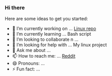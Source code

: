### Hi there

Here are some ideas to get you started:

- 🔭 I’m currently working on ... [Linux repo](https://github.com/jayu9493/linux)
- 🌱 I’m currently learning ... Bash script
- 👯 I’m looking to collaborate n ...
- 🤔 I’m looking for help with ... My linux project 
- 💬 Ask me about ...
- 📫 How to reach me: ... [Reddit](https://www.reddit.com/u/Ashamed-Work?utm_medium=android_app&utm_source=share)
- 😄 Pronouns: ...
- ⚡ Fun fact: ...

